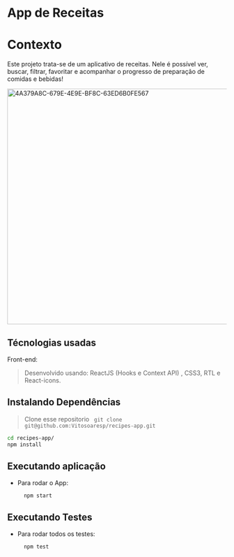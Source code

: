 # App de Receitas

# Contexto
Este projeto trata-se de um aplicativo de receitas. Nele é possível ver, buscar, filtrar, favoritar e acompanhar o progresso de preparação de comidas e bebidas!

<img width="540" alt="4A379A8C-679E-4E9E-BF8C-63ED6B0FE567" src="https://user-images.githubusercontent.com/23152592/177244563-41dad276-e431-4788-a787-b0baf701a977.PNG">

## Técnologias usadas

Front-end:
> Desenvolvido usando: ReactJS (Hooks e Context API) , CSS3, RTL e React-icons.

## Instalando Dependências

> Clone esse repositorio ``` git clone git@github.com:Vitosoaresp/recipes-app.git```
```bash
cd recipes-app/
npm install
```

## Executando aplicação

* Para rodar o App:

  ```
    npm start
  ```

## Executando Testes

* Para rodar todos os testes:

  ```
    npm test
  ```
